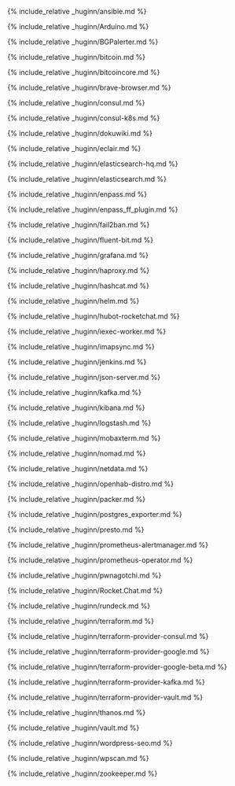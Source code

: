 {% include_relative _huginn/ansible.md %}

{% include_relative _huginn/Arduino.md %}

{% include_relative _huginn/BGPalerter.md %}

{% include_relative _huginn/bitcoin.md %}

{% include_relative _huginn/bitcoincore.md %}

{% include_relative _huginn/brave-browser.md %}

{% include_relative _huginn/consul.md %}

{% include_relative _huginn/consul-k8s.md %}

{% include_relative _huginn/dokuwiki.md %}

{% include_relative _huginn/eclair.md %}

{% include_relative _huginn/elasticsearch-hq.md %}

{% include_relative _huginn/elasticsearch.md %}

{% include_relative _huginn/enpass.md %}

{% include_relative _huginn/enpass_ff_plugin.md %}

{% include_relative _huginn/fail2ban.md %}

{% include_relative _huginn/fluent-bit.md %}

{% include_relative _huginn/grafana.md %}

{% include_relative _huginn/haproxy.md %}

{% include_relative _huginn/hashcat.md %}

{% include_relative _huginn/helm.md %}

{% include_relative _huginn/hubot-rocketchat.md %}

{% include_relative _huginn/iexec-worker.md %}

{% include_relative _huginn/imapsync.md %}

{% include_relative _huginn/jenkins.md %}

{% include_relative _huginn/json-server.md %}

{% include_relative _huginn/kafka.md %}

{% include_relative _huginn/kibana.md %}

{% include_relative _huginn/logstash.md %}

{% include_relative _huginn/mobaxterm.md %}

{% include_relative _huginn/nomad.md %}

{% include_relative _huginn/netdata.md %}

{% include_relative _huginn/openhab-distro.md %}

{% include_relative _huginn/packer.md %}

{% include_relative _huginn/postgres_exporter.md %}

{% include_relative _huginn/presto.md %}

{% include_relative _huginn/prometheus-alertmanager.md %}

{% include_relative _huginn/prometheus-operator.md %}

{% include_relative _huginn/pwnagotchi.md %}

{% include_relative _huginn/Rocket.Chat.md %}

{% include_relative _huginn/rundeck.md %}

{% include_relative _huginn/terraform.md %}

{% include_relative _huginn/terraform-provider-consul.md %}

{% include_relative _huginn/terraform-provider-google.md %}

{% include_relative _huginn/terraform-provider-google-beta.md %}

{% include_relative _huginn/terraform-provider-kafka.md %}

{% include_relative _huginn/terraform-provider-vault.md %}

{% include_relative _huginn/thanos.md %}

{% include_relative _huginn/vault.md %}

{% include_relative _huginn/wordpress-seo.md %}

{% include_relative _huginn/wpscan.md %}

{% include_relative _huginn/zookeeper.md %}
